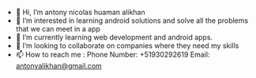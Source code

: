 - 👋 Hi, I’m antony nicolas huaman alikhan
- 👀 I’m interested in learning android solutions and solve all the problems that we can meet in a app
- 🌱 I’m currently learning web development and android apps.
- 💞️ I’m looking to collaborate on companies where they need my skills
- 📫 How to reach me :
  Phone Number:
  +51930292619
  Email:
  antonyalikhan@gmail.com
<!---
ahuamana/ahuamana is a ✨ special ✨ repository because its `README.md` (this file) appears on your GitHub profile.
You can click the Preview link to take a look at your changes.
--->
